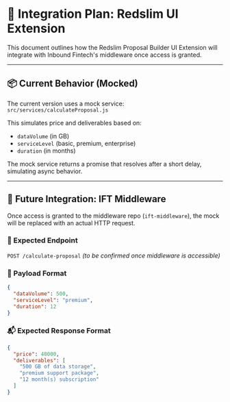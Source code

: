 # 🔌 Integration Plan: Redslim UI Extension

This document outlines how the Redslim Proposal Builder UI Extension will integrate with Inbound Fintech's middleware once access is granted.

---

## 📦 Current Behavior (Mocked)

The current version uses a mock service:  
`src/services/calculateProposal.js`

This simulates price and deliverables based on:

- `dataVolume` (in GB)
- `serviceLevel` (basic, premium, enterprise)
- `duration` (in months)

The mock service returns a promise that resolves after a short delay, simulating async behavior.

---

## 🚀 Future Integration: IFT Middleware

Once access is granted to the middleware repo (`ift-middleware`), the mock will be replaced with an actual HTTP request.

### 📍 Expected Endpoint

`POST /calculate-proposal` _(to be confirmed once middleware is accessible)_

### 📨 Payload Format

```json
{
  "dataVolume": 500,
  "serviceLevel": "premium",
  "duration": 12
}
```

### 📬 Expected Response Format

```json
{
  "price": 48000,
  "deliverables": [
    "500 GB of data storage",
    "premium support package",
    "12 month(s) subscription"
  ]
}
```
